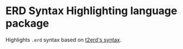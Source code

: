 # ERD Syntax Highlighting language package

Highlights `.erd` syntax based on [t2erd's syntax](https://github.com/dosaki/t2erd/blob/master/README.md#syntax).
